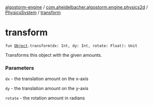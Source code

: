 [algostorm-engine](../../index.md) / [com.aheidelbacher.algostorm.engine.physics2d](../index.md) / [PhysicsSystem](index.md) / [transform](.)

# transform

`fun `[`Object`](../../com.aheidelbacher.algostorm.engine.tiled/-object/index.md)`.transform(dx: Int, dy: Int, rotate: Float): Unit`

Transforms this object with the given amounts.

### Parameters

`dx` - the translation amount on the x-axis

`dy` - the translation amount on the y-axis

`rotate` - the rotation amount in radians
